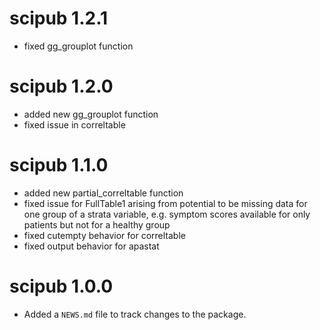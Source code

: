 # scipub 1.2.1

* fixed gg_grouplot function

# scipub 1.2.0

* added new gg_grouplot function
* fixed issue in correltable

# scipub 1.1.0

* added new partial_correltable function
* fixed issue for FullTable1 arising from potential
  to be missing data for one group of a strata 
  variable, e.g. symptom scores available for only
  patients but not for a healthy group
* fixed cutempty behavior for correltable
* fixed output behavior for apastat

# scipub 1.0.0

* Added a `NEWS.md` file to track changes to the package.


